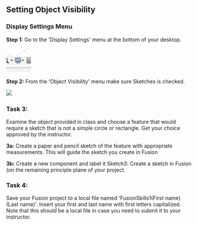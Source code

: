## Setting Object Visibility

### Display Settings Menu

**Step 1:** Go to the 'Display Settings' menu at the bottom of your desktop.

<img src="../../images/FusionImages/FusionDisplaySet.png" />

**Step 2:** From the 'Object Visibility' menu make sure Sketches is checked.

<img src="../../images/FusionImages/FusionVizO.png" />


### Task 3:

Examine the object provided in class and choose a feature that would require a sketch that is not a simple circle or rectangle. Get your choice approved by the instructor.

**3a:** Create a paper and pencil sketch of the feature with appropriate measurements.  This will guide the sketch you create in Fusion

**3b:** Create a new component and label it Sketch3: Create a sketch in Fusion (on the remaining principle plane of your project.

### Task 4: 

Save your Fusion project to a local file named 'FusionSkills1(First name)(Last name)'. Insert your first and last name with first letters capitalized. Note that this should be a local file in case you need to submit it to your instructor.